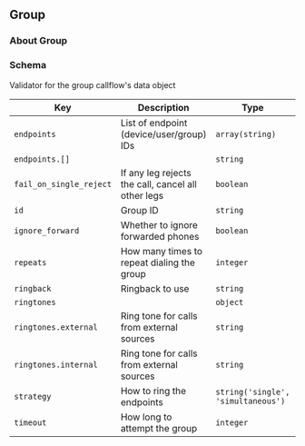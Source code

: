 ## Group

### About Group

### Schema

Validator for the group callflow's data object

Key | Description | Type | Default | Required
--- | ----------- | ---- | ------- | --------
`endpoints` | List of endpoint (device/user/group) IDs | `array(string)` | `[]` | `false`
`endpoints.[]` |   | `string` |   | `false`
`fail_on_single_reject` | If any leg rejects the call, cancel all other legs | `boolean` |   | `false`
`id` | Group ID | `string` |   | `false`
`ignore_forward` | Whether to ignore forwarded phones | `boolean` | `true` | `false`
`repeats` | How many times to repeat dialing the group | `integer` | `1` | `false`
`ringback` | Ringback to use | `string` |   | `false`
`ringtones` |   | `object` |   | `false`
`ringtones.external` | Ring tone for calls from external sources | `string` |   | `false`
`ringtones.internal` | Ring tone for calls from external sources | `string` |   | `false`
`strategy` | How to ring the endpoints | `string('single', 'simultaneous')` | `simultaneous` | `false`
`timeout` | How long to attempt the group | `integer` | `20` | `false`
